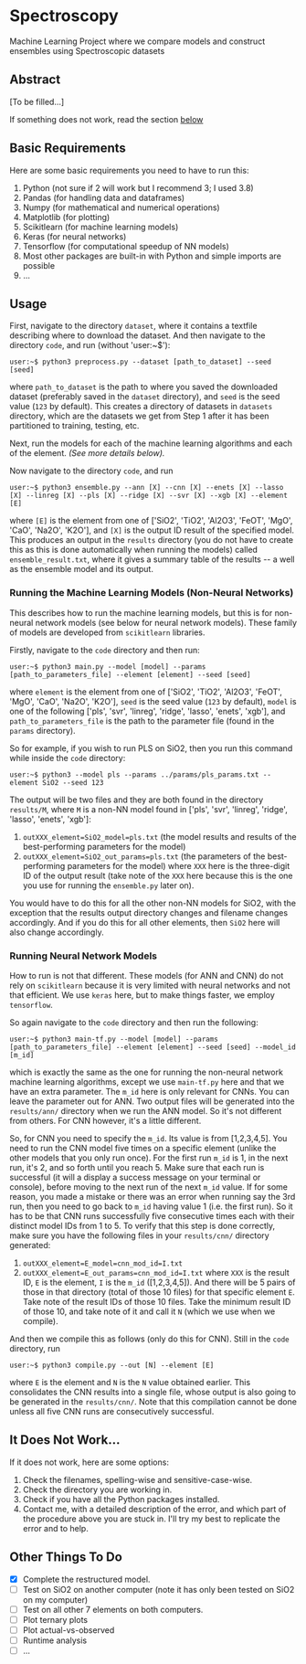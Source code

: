 # Spectroscopy
Machine Learning Project where we compare models and construct ensembles using Spectroscopic datasets

## Abstract
[To be filled...]

If something does not work, read the section [below](https://github.com/techGIAN/Spectroscopy/edit/main/README.md/#it-does-not-work)

## Basic Requirements
Here are some basic requirements you need to have to run this:
1. Python (not sure if 2 will work but I recommend 3; I used 3.8)
2. Pandas (for handling data and dataframes)
3. Numpy (for mathematical and numerical operations)
4. Matplotlib (for plotting)
5. Scikitlearn (for machine learning models)
6. Keras (for neural networks)
7. Tensorflow (for computational speedup of NN models)
8. Most other packages are built-in with Python and simple imports are possible
9. ...

## Usage
First, navigate to the directory ```dataset```, where it contains a textfile describing where to download the dataset. And then navigate to the directory ```code```, and run (without 'user:~$'):
```console
user:~$ python3 preprocess.py --dataset [path_to_dataset] --seed [seed]
```
where ```path_to_dataset``` is the path to where you saved the downloaded dataset (preferably saved in the ```dataset``` directory), and ```seed``` is the seed value (```123``` by default). This creates a directory of datasets in ```datasets``` directory, which are the datasets we get from Step 1 after it has been partitioned to training, testing, etc. <br>

Next, run the models for each of the machine learning algorithms and each of the element. <i>(See more details below).</i> <br>

Now navigate to the directory ```code```, and run
```console
user:~$ python3 ensemble.py --ann [X] --cnn [X] --enets [X] --lasso [X] --linreg [X] --pls [X] --ridge [X] --svr [X] --xgb [X] --element [E]
```
where ```[E]``` is the element from one of ['SiO2', 'TiO2', 'Al2O3', 'FeOT', 'MgO', 'CaO', 'Na2O', 'K2O'], and ```[X]``` is the output ID result of the specified model. This produces an output in the ```results``` directory (you do not have to create this as this is done automatically when running the models) called ```ensemble_result.txt```, where it gives a summary table of the results -- a well as the ensemble model and its output.

### Running the Machine Learning Models (Non-Neural Networks)
This describes how to run the machine learning models, but this is for non-neural network models (see below for neural network models). These family of models are developed from ```scikitlearn``` libraries. <br>

Firstly, navigate to the ```code``` directory and then run:
```console
user:~$ python3 main.py --model [model] --params [path_to_parameters_file] --element [element] --seed [seed]
```
where ```element``` is the element from one of ['SiO2', 'TiO2', 'Al2O3', 'FeOT', 'MgO', 'CaO', 'Na2O', 'K2O'], ```seed``` is the seed value (```123``` by default), ```model``` is one of the following ['pls', 'svr', 'linreg', 'ridge', 'lasso', 'enets', 'xgb'], and ```path_to_parameters_file``` is the path to the parameter file (found in the ```params``` directory). <br>

So for example, if you wish to run PLS on SiO2, then you run this command while inside the ```code``` directory:
```console
user:~$ python3 --model pls --params ../params/pls_params.txt --element SiO2 --seed 123
```
The output will be two files and they are both found in the directory ```results/M```, where ```M``` is a non-NN model found in ['pls', 'svr', 'linreg', 'ridge', 'lasso', 'enets', 'xgb']:
1. ```outXXX_element=SiO2_model=pls.txt``` (the model results and results of the best-performing parameters for the model)
2. ```outXXX_element=SiO2_out_params=pls.txt``` (the parameters of the best-performing parameters for the model)
where ```XXX``` here is the three-digit ID of the output result (take note of the ```XXX``` here because this is the one you use for running the ```ensemble.py``` later on). <br>

You would have to do this for all the other non-NN models for SiO2, with the exception that the results output directory changes and filename changes accordingly. And if you do this for all other elements, then ```SiO2``` here will also change accordingly.<br>

### Running Neural Network Models
How to run is not that different. These models (for ANN and CNN) do not rely on ```scikitlearn``` because it is very limited with neural networks and not that efficient. We use ```keras``` here, but to make things faster, we employ ```tensorflow```. <br>

So again navigate to the ```code``` directory and then run the following:
```console
user:~$ python3 main-tf.py --model [model] --params [path_to_parameters_file] --element [element] --seed [seed] --model_id [m_id]
```
which is exactly the same as the one for running the non-neural network machine learning algorithms, except we use ```main-tf.py``` here and that we have an extra parameter. The ```m_id``` here is only relevant for CNNs. You can leave the parameter out for ANN. Two output files will be generated into the ```results/ann/```  directory when we run the ANN model. So it's not different from others. For CNN however, it's a little different. <br>

So, for CNN you need to specify the ```m_id```. Its value is from [1,2,3,4,5]. You need to run the CNN model five times on a specific element (unlike the other models that you only run once). For the first run ```m_id``` is 1, in the next run, it's 2, and so forth until you reach 5. Make sure that each run is successful (it will a display a success message on your terminal or console), before moving to the next run of the next ```m_id``` value. If for some reason, you made a mistake or there was an error when running say the 3rd run, then you need to go back to ```m_id``` having value 1 (i.e. the first run). So it has to be that CNN runs successfully five consecutive times each with their distinct model IDs from 1 to 5. To verify that this step is done correctly, make sure you have the following files in your ```results/cnn/``` directory generated:
1. ```outXXX_element=E_model=cnn_mod_id=I.txt```
2. ```outXXX_element=E_out_params=cnn_mod_id=I.txt```
where ```XXX``` is the result ID, ```E``` is the element, ```I``` is the ```m_id``` ([1,2,3,4,5]). And there will be 5 pairs of those in that directory (total of those 10 files) for that specific element ```E```. Take note of the result IDs of those 10 files. Take the minimum result ID of those 10, and take note of it and call it ```N``` (which we use when we compile). <br>

And then we compile this as follows (only do this for CNN). Still in the ```code``` directory, run
```console
user:~$ python3 compile.py --out [N] --element [E]
```
where ```E``` is the element and ```N``` is the ```N``` value obtained earlier. This consolidates the CNN results into a single file, whose output is also going to be generated in the ```results/cnn/```. Note that this compilation cannot be done unless all five CNN runs are consecutively successful.

## It Does Not Work...
If it does not work, here are some options:
1. Check the filenames, spelling-wise and sensitive-case-wise.
2. Check the directory you are working in.
3. Check if you have all the Python packages installed.
4. Contact me, with a detailed description of the error, and which part of the procedure above you are stuck in. I'll try my best to replicate the error and to help.

## Other Things To Do
- [x] Complete the restructured model.
- [ ] Test on SiO2 on another computer (note it has only been tested on SiO2 on my computer)
- [ ] Test on all other 7 elements on both computers.
- [ ] Plot ternary plots
- [ ] Plot actual-vs-observed
- [ ] Runtime analysis
- [ ] ...
